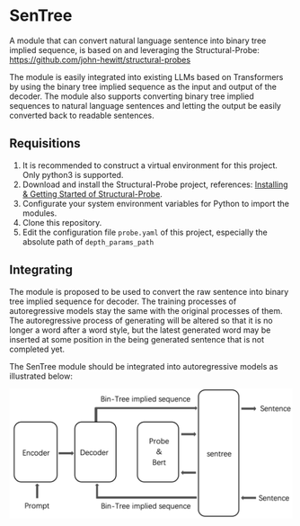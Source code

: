 # SenTree
A module that can convert natural language sentence into binary tree implied sequence, is based on and leveraging the Structural-Probe: https://github.com/john-hewitt/structural-probes

The module is easily integrated into existing LLMs based on Transformers by using the binary tree implied sequence as the input and output of the decoder.
The module also supports converting binary tree implied sequences to natural language sentences and letting the output be easily converted back to readable sentences.

## Requisitions

1. It is recommended to construct a virtual environment for this project. Only python3 is supported.
2. Download and install the Structural-Probe project, references: [Installing & Getting Started of Structural-Probe](https://github.com/john-hewitt/structural-probes?tab=readme-ov-file#installing--getting-started).
3. Configurate your system environment variables for Python to import the modules.
4. Clone this repository.
5. Edit the configuration file `probe.yaml` of this project, especially the absolute path of `depth_params_path`

## Integrating

The module is proposed to be used to convert the raw sentence into binary tree implied sequence for decoder.
The training processes of autoregressive models stay the same with the original processes of them.
The autoregressive process of generating will be altered so that it is no longer a word after a word style, but the latest generated word may be inserted at some position in the being generated sentence that is not completed yet.

The SenTree module should be integrated into autoregressive models as illustrated below:

<p align="center">
  <img src="doc-assets/sentree-transformer-process.png" width="550" title="hover text" alt="SenTree integrated into autoregressive models">
</p>
